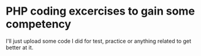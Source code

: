 # PHP coding excercises to gain some competency
 I'll just upload some code I did for test, practice or anything related to get better at it.
